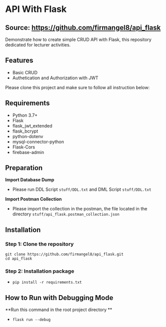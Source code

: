 
# API With Flask
## Source: https://github.com/firmangel8/api_flask
Demonstrate how to create simple CRUD API with Flask, this repository dedicated for lecturer activities.


## Features
- Basic CRUD
- Authetication and Authorization with JWT

Please clone this project and make sure to follow all instruction below:

## Requirements
- Python 3.7+
- Flask
- flask_jwt_extended
- flask_bcrypt
- python-dotenv
- mysql-connector-python
- Flask-Cors
- firebase-admin


## Preparation
**Import Database Dump**
- Please run DDL Script `stuff/DDL.txt` and DML Script `stuff/DDL.txt`

**Import Postman Collection**
- Please import the collection in the postman, the file located in the directory `stuff/api_flask.postman_collection.json`

## Installation
### Step 1: Clone the repository
```
git clone https://github.com/firmangel8/api_flask.git
cd api_flask
```

### Step 2: Installation package
- `pip install -r requirements.txt`

## How to Run with Debugging Mode
**Run this command in the root project directory **
- `flask run --debug`